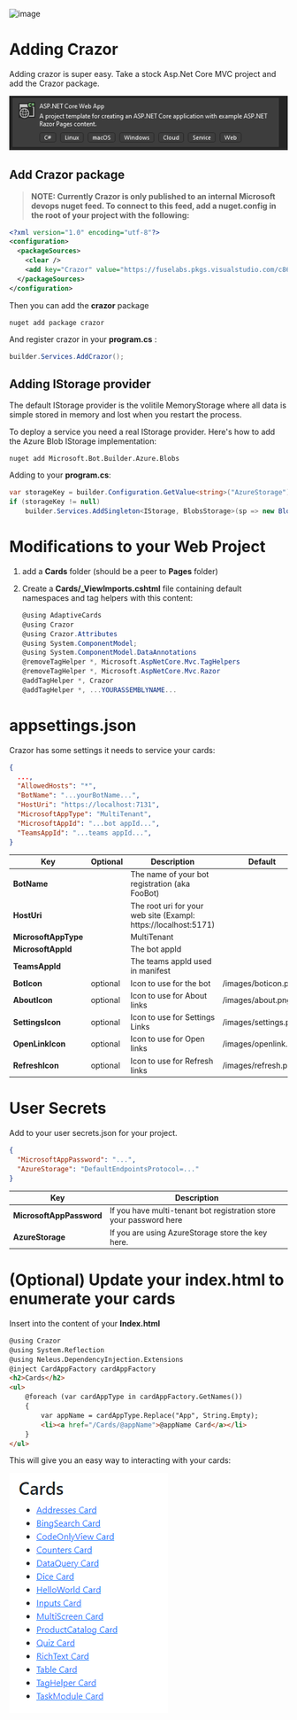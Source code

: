 

![image](https://user-images.githubusercontent.com/17789481/197238565-e3f895d0-6def-4d41-aba2-721d5432b1ef.png)

# Adding Crazor 

Adding crazor is super easy.  Take a stock Asp.Net Core MVC project and add the Crazor package.

![image-20221104002938261](../assets/image-20221104002938261.png)

## Add Crazor package

>  **NOTE: Currently Crazor is only published to an internal Microsoft devops nuget feed.  To connect to this feed, add a nuget.config in the root of your project with the following:**

```xml
<?xml version="1.0" encoding="utf-8"?>
<configuration>
  <packageSources>
    <clear />
    <add key="Crazor" value="https://fuselabs.pkgs.visualstudio.com/c861868a-1061-43d1-8232-ed9ab373867c/_packaging/Crazor/nuget/v3/index.json" />
  </packageSources>
</configuration>
```

Then you can add the **crazor** package

```shell
nuget add package crazor
```

And register crazor in your **program.cs** :

```c#
builder.Services.AddCrazor();
```

## Adding IStorage provider

The default IStorage provider is the volitile MemoryStorage where all data is simple stored in memory and lost when you restart the process. 

To deploy a service you need a real IStorage provider. Here's how to add the Azure Blob IStorage implementation:

```shell
nuget add Microsoft.Bot.Builder.Azure.Blobs
```

Adding to your **program.cs**:

```C#
var storageKey = builder.Configuration.GetValue<string>("AzureStorage");
if (storageKey != null)
	builder.Services.AddSingleton<IStorage, BlobsStorage>(sp => new BlobsStorage(storageKey, "mybot"));
```

# Modifications to your Web Project

1. add a **Cards** folder (should be a peer to **Pages** folder)

2. Create a **Cards/_ViewImports.cshtml** file containing default namespaces and tag helpers with this content:

   ```C#
   @using AdaptiveCards
   @using Crazor
   @using Crazor.Attributes
   @using System.ComponentModel;
   @using System.ComponentModel.DataAnnotations
   @removeTagHelper *, Microsoft.AspNetCore.Mvc.TagHelpers
   @removeTagHelper *, Microsoft.AspNetCore.Mvc.Razor
   @addTagHelper *, Crazor
   @addTagHelper *, ...YOURASSEMBLYNAME...
   ```

# appsettings.json

Crazor has some settings it needs to service your cards:

``` json
{
  ...,
  "AllowedHosts": "*",
  "BotName": "...yourBotName...",
  "HostUri": "https://localhost:7131",
  "MicrosoftAppType": "MultiTenant",
  "MicrosoftAppId": "...bot appId...",
  "TeamsAppId": "...teams appId...",
}
```

| Key                  | Optional | Description                                                  | Default              |
| -------------------- | -------- | ------------------------------------------------------------ | -------------------- |
| **BotName**          |          | The name of your bot registration (aka FooBot)               |                      |
| **HostUri**          |          | The root uri for your web site (Exampl: https://localhost:5171) |                      |
| **MicrosoftAppType** |          | MultiTenant                                                  |                      |
| **MicrosoftAppId**   |          | The bot appId                                                |                      |
| **TeamsAppId**       |          | The teams appId used in manifest                             |                      |
| **BotIcon**          | optional | Icon to use for the bot                                      | /images/boticon.png  |
| **AboutIcon**        | optional | Icon to use for About links                                  | /images/about.png    |
| **SettingsIcon**     | optional | Icon to use for Settings Links                               | /images/settings.png |
| **OpenLinkIcon**     | optional | Icon to use for Open links                                   | /images/openlink.png |
| **RefreshIcon**      | optional | Icon to use for Refresh links                                | /images/refresh.png  |



# User Secrets

Add to your user secrets.json for your project.

```json
{
  "MicrosoftAppPassword": "...",
  "AzureStorage": "DefaultEndpointsProtocol=..."
}
```

| Key                      | Description                                                  |
| ------------------------ | ------------------------------------------------------------ |
| **MicrosoftAppPassword** | If you have multi-tenant bot registration store your password here |
| **AzureStorage**         | If you are using AzureStorage store the key here.            |

  

# (Optional) Update your index.html to enumerate your cards

Insert into the content of your **Index.html**

```html
@using Crazor
@using System.Reflection
@using Neleus.DependencyInjection.Extensions
@inject CardAppFactory cardAppFactory
<h2>Cards</h2>
<ul>
    @foreach (var cardAppType in cardAppFactory.GetNames())
    {
        var appName = cardAppType.Replace("App", String.Empty);
        <li><a href="/Cards/@appName">@appName Card</a></li>
    }
</ul>
```

This will give you an easy way to interacting with your cards:

![image-20221104003206930](assets/image-20221104003206930.png)
